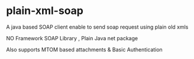 # plain-xml-soap
A java based SOAP client enable to send soap request using plain old xmls

NO Framework SOAP Library , Plain Java net package

Also supports MTOM based attachments & Basic Authentication


